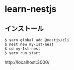 # learn-nestjs
## インストール
```
$ yarn global add @nestjs/cli
$ nest new my-1st-nest
$ cd my-1st-nest
$ yarn run start
```
http://localhost:3000/
